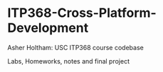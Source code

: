 # ITP368-Cross-Platform-Development

Asher Holtham: USC ITP368 course codebase

Labs, Homeworks, notes and final project